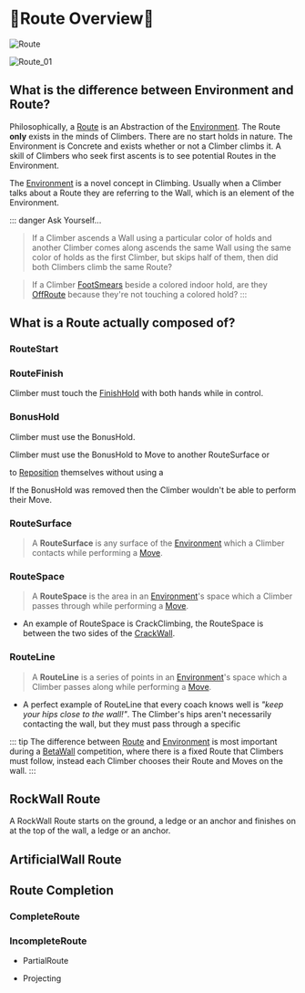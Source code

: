 # 🔺<route>Route Overview</route>🔺

![Route](/Route.png)

![Route_01](/Route_01.png)


## What is the difference between Environment and Route?

Philosophically, a [Route](/reference/Route/RouteOverview) is an Abstraction of the [Environment](/reference/Environment/EnvironmentOverview). The Route **only** exists in the minds of Climbers. There are no start holds in nature. The Environment is Concrete and exists whether or not a Climber climbs it. A skill of Climbers who seek first ascents is to see potential Routes in the Environment.

The [Environment](/reference/Envrionment/EnvironmentOverview) is a novel concept in Climbing. Usually when a Climber talks about a Route they are referring to the Wall, which is an element of the Environment.

::: danger Ask Yourself...
> If a Climber ascends a Wall using a particular color of holds and another Climber comes along ascends the same Wall using the same color of holds as the first Climber, but skips half of them, then did both Climbers climb the same Route?


> If a Climber [FootSmears](/reference/Move/FootMove/FootSmear) beside a colored indoor hold, are they [OffRoute](/reference/Glossary#offroute) because they're not touching a colored hold?
:::

## What is a Route actually composed of?

### RouteStart



### RouteFinish

Climber must touch the [FinishHold]() with both hands while in control. 

### BonusHold

Climber must use the BonusHold.

Climber must use the BonusHold to Move to another RouteSurface or 

to [Reposition]() themselves without using a 

If the BonusHold was removed then the Climber wouldn't be able to perform their Move.

### RouteSurface

> A **RouteSurface** is any surface of the [Environment](/reference/Envrionment/EnvironmentOverview) which a Climber contacts while performing a [Move](/reference/Move/MoveOverview).

### RouteSpace
> A **RouteSpace** is the area in an [Environment](/reference/Envrionment/EnvironmentOverview)'s space which a Climber passes through while performing a [Move](/reference/Move/MoveOverview).

- An example of RouteSpace is CrackClimbing, the RouteSpace is between the two sides of the [CrackWall](). 


### RouteLine
> A **RouteLine** is a series of points in an [Environment](/reference/Envrionment/EnvironmentOverview)'s space which a Climber passes along while performing a [Move](/reference/Move/MoveOverview). 

- A perfect example of RouteLine that every coach knows well is *"keep your hips close to the wall!"*. The Climber's hips aren't necessarily contacting the wall, but they must pass through a specific


::: tip 
The difference between [Route](/reference/Route/RouteOverview) and [Environment](/reference/Envrionment/EnvironmentOverview) is most important during a [BetaWall](/reference/CompType/BetaWall) competition, where there is a fixed Route that Climbers must follow, instead each Climber chooses their Route and Moves on the wall.
:::


## RockWall Route

A RockWall Route starts on the ground, a ledge or an anchor and finishes on at the top of the wall, a ledge or an anchor.


## ArtificialWall Route




## Route Completion

### CompleteRoute

### IncompleteRoute

- PartialRoute

- Projecting